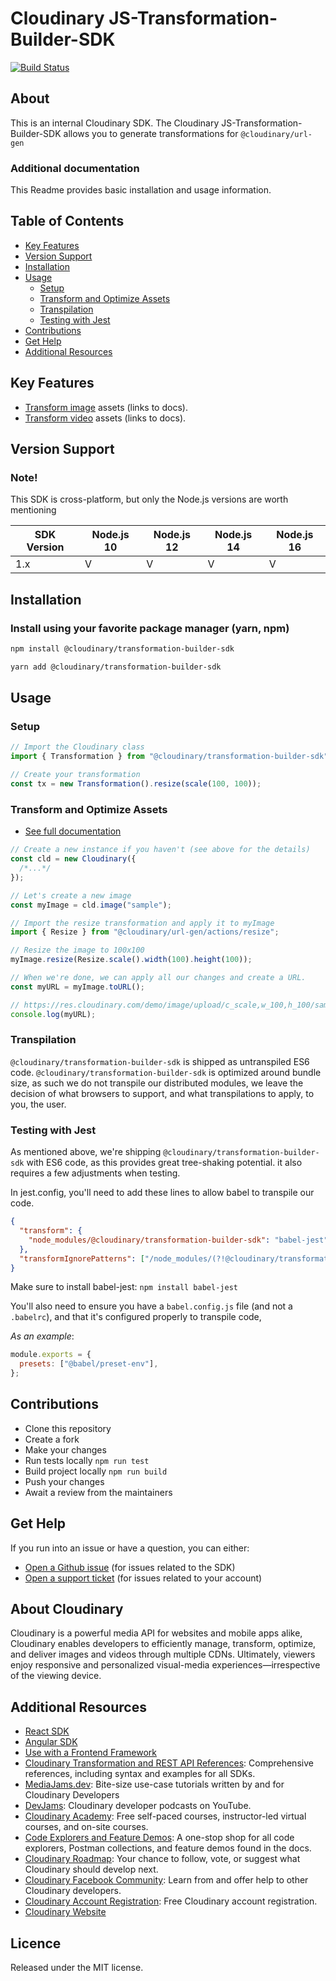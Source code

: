 # Cloudinary JS-Transformation-Builder-SDK

[![Build Status](https://api.travis-ci.com/cloudinary/js-transformation-builder-sdk.svg?branch=master)](https://app.travis-ci.com/github/cloudinary/js-url-gen)

## About

This is an internal Cloudinary SDK.
The Cloudinary JS-Transformation-Builder-SDK allows you to generate transformations for `@cloudinary/url-gen`

### Additional documentation

This Readme provides basic installation and usage information.

## Table of Contents

- [Key Features](#key-features)
- [Version Support](#Version-Support)
- [Installation](#installation)
- [Usage](#usage)
  - [Setup](#Setup)
  - [Transform and Optimize Assets](#Transform-and-Optimize-Assets)
  - [Transpilation](#Transpilation)
  - [Testing with Jest](#Testing-with-jest)
- [Contributions](#Contributions)
- [Get Help](#Get-Help)
- [Additional Resources](#Additional-Resources)

## Key Features

- [Transform image](https://cloudinary.com/documentation/javascript_image_transformations) assets (links to docs).
- [Transform video](https://cloudinary.com/documentation/javascript_video_transformations) assets (links to docs).

## Version Support

### Note!

This SDK is cross-platform, but only the Node.js versions are worth mentioning

| SDK Version | Node.js 10 | Node.js 12 | Node.js 14 | Node.js 16 |
| ----------- | ---------- | ---------- | ---------- | ---------- |
| 1.x         | V          | V          | V          | V          |

## Installation

### Install using your favorite package manager (yarn, npm)

```bash
npm install @cloudinary/transformation-builder-sdk
```

```bash
yarn add @cloudinary/transformation-builder-sdk
```

## Usage

### Setup

```javascript
// Import the Cloudinary class
import { Transformation } from "@cloudinary/transformation-builder-sdk";

// Create your transformation
const tx = new Transformation().resize(scale(100, 100));
```

### Transform and Optimize Assets

- [See full documentation](https://cloudinary.com/documentation/javascript_image_transformations)

```javascript
// Create a new instance if you haven't (see above for the details)
const cld = new Cloudinary({
  /*...*/
});

// Let's create a new image
const myImage = cld.image("sample");

// Import the resize transformation and apply it to myImage
import { Resize } from "@cloudinary/url-gen/actions/resize";

// Resize the image to 100x100
myImage.resize(Resize.scale().width(100).height(100));

// When we're done, we can apply all our changes and create a URL.
const myURL = myImage.toURL();

// https://res.cloudinary.com/demo/image/upload/c_scale,w_100,h_100/sample
console.log(myURL);
```

### Transpilation

`@cloudinary/transformation-builder-sdk` is shipped as untranspiled ES6 code.
`@cloudinary/transformation-builder-sdk` is optimized around bundle size, as such we do not transpile our distributed modules,
we leave the decision of what browsers to support, and what transpilations to apply, to you, the user.

### Testing with Jest

As mentioned above, we're shipping `@cloudinary/transformation-builder-sdk` with ES6 code, as this provides great tree-shaking potential.
it also requires a few adjustments when testing.

In jest.config, you'll need to add these lines to allow babel to transpile our code.

```json
{
  "transform": {
    "node_modules/@cloudinary/transformation-builder-sdk": "babel-jest"
  },
  "transformIgnorePatterns": ["/node_modules/(?!@cloudinary/transformation-builder-sdk)"]
}
```

Make sure to install babel-jest:
`npm install babel-jest`

You'll also need to ensure you have a `babel.config.js` file (and not a `.babelrc`), and that
it's configured properly to transpile code,

_As an example_:

```js
module.exports = {
  presets: ["@babel/preset-env"],
};
```

## Contributions

- Clone this repository
- Create a fork
- Make your changes
- Run tests locally `npm run test`
- Build project locally `npm run build`
- Push your changes
- Await a review from the maintainers

## Get Help

If you run into an issue or have a question, you can either:

- [Open a Github issue](https://github.com/cloudinary/transformation-builder-sdk/issues) (for issues related to the SDK)
- [Open a support ticket](https://cloudinary.com/contact) (for issues related to your account)

## About Cloudinary

Cloudinary is a powerful media API for websites and mobile apps alike, Cloudinary enables developers to efficiently manage, transform, optimize, and deliver images and videos through multiple CDNs. Ultimately, viewers enjoy responsive and personalized visual-media experiences—irrespective of the viewing device.

## Additional Resources

- [React SDK](https://www.npmjs.com/package/@cloudinary/react)
- [Angular SDK](https://www.npmjs.com/package/@cloudinary/angular)
- [Use with a Frontend Framework](https://cloudinary.com/documentation/sdks/js/frontend-frameworks/index.html)
- [Cloudinary Transformation and REST API References](https://cloudinary.com/documentation/cloudinary_references): Comprehensive references, including syntax and examples for all SDKs.
- [MediaJams.dev](https://mediajams.dev/): Bite-size use-case tutorials written by and for Cloudinary Developers
- [DevJams](https://www.youtube.com/playlist?list=PL8dVGjLA2oMr09amgERARsZyrOz_sPvqw): Cloudinary developer podcasts on YouTube.
- [Cloudinary Academy](https://training.cloudinary.com/): Free self-paced courses, instructor-led virtual courses, and on-site courses.
- [Code Explorers and Feature Demos](https://cloudinary.com/documentation/code_explorers_demos_index): A one-stop shop for all code explorers, Postman collections, and feature demos found in the docs.
- [Cloudinary Roadmap](https://cloudinary.com/roadmap): Your chance to follow, vote, or suggest what Cloudinary should develop next.
- [Cloudinary Facebook Community](https://www.facebook.com/groups/CloudinaryCommunity): Learn from and offer help to other Cloudinary developers.
- [Cloudinary Account Registration](https://cloudinary.com/users/register/free): Free Cloudinary account registration.
- [Cloudinary Website](https://cloudinary.com)

## Licence

Released under the MIT license.
